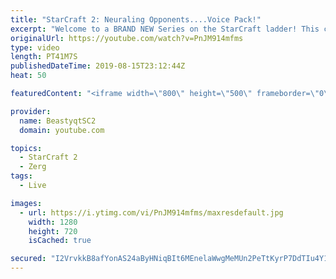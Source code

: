 ```yaml
---
title: "StarCraft 2: Neuraling Opponents....Voice Pack!"
excerpt: "Welcome to a BRAND NEW Series on the StarCraft ladder! This challenege is called \"Infestors to GM,\" where I play Mass Infestors and try to get to Grandmaster! I am allowing myself to make Queens as well, but other than that, the gameplan is INFESTORS!!!  In this episode, we learn that when you neural"
originalUrl: https://youtube.com/watch?v=PnJM914mfms
type: video
length: PT41M7S
publishedDateTime: 2019-08-15T23:12:44Z
heat: 50

featuredContent: "<iframe width=\"800\" height=\"500\" frameborder=\"0\" src=\"https://www.youtube.com/embed/PnJM914mfms\" allow=\"accelerometer; autoplay; encrypted-media; gyroscope; picture-in-picture\" allowfullscreen></iframe>"

provider:
  name: BeastyqtSC2
  domain: youtube.com

topics:
  - StarCraft 2
  - Zerg
tags:
  - Live

images:
  - url: https://i.ytimg.com/vi/PnJM914mfms/maxresdefault.jpg
    width: 1280
    height: 720
    isCached: true

secured: "I2VrvkkB8afYonAS24aByHNiqBIt6MEnelaWwgMeMUn2PeTtKyrP7DdTIu4Y1ZyvMWKPjyNH8/49BzZe65cnOuMajtgJJBTJrbwG9i/IyXekYu6MWk68SYs42m3mO392F46nuqFucpsF/iqrc2Kc6raDC+ap6IMYm8iBq+PG1AAObJ2iDAHeJ8nk0n20BMdsg635OXtW9/OYyt74IJ29m8lxiLjTLrqQ4K9guNCxV/KDXmvksZcXR/Jel9vuKMRABGV3Wl9qNzFWmfDtVYglePLl0JGNQZNLqC1MlVXMoefPiJYaRTvm/xRqQEu2YoLMa6wxJWixhbSIcw+WKCkf/woQHW+jQsIaAS3GzPuryw04yffYMv2v+OBiNyLCksOqh6v7xNEtaOAbTfARFY+OvBoFRis/b6+xLC0A0eumjz4=;vJ0qt/DkCUSGOxQ0xBrMbQ=="
---
```


